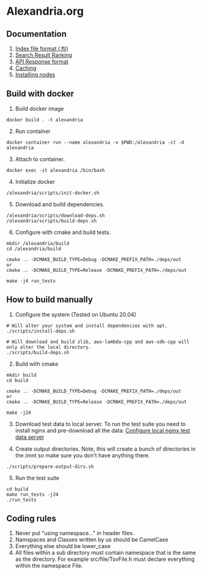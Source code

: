 # Alexandria.org

## Documentation
1. [Index file format (.fti)](/documentation/index_file_format.md)
2. [Search Result Ranking](/documentation/search_result_ranking.md)
3. [API Response format](/documentation/api_response_format.md)
4. [Caching](/documentation/caching.md)
5. [Installing nodes](/documentation/installing_nodes.md)

## Build with docker
1. Build docker image
```
docker build . -t alexandria
```

2. Run container
```
docker container run --name alexandria -v $PWD:/alexandria -it -d alexandria
```
3. Attach to container.
```
docker exec -it alexandria /bin/bash
```
4. Initialize docker
```
/alexandria/scripts/init-docker.sh
```
5. Download and build dependencies.
```
/alexandria/scripts/download-deps.sh
/alexandria/scripts/build-deps.sh
```
6. Configure with cmake and build tests.
```
mkdir /alexandria/build
cd /alexandria/build

cmake .. -DCMAKE_BUILD_TYPE=Debug -DCMAKE_PREFIX_PATH=./deps/out
or
cmake .. -DCMAKE_BUILD_TYPE=Release -DCMAKE_PREFIX_PATH=./deps/out

make -j4 run_tests
```

## How to build manually
1. Configure the system (Tested on Ubuntu 20.04)
```
# Will alter your system and install dependencies with apt.
./scripts/install-deps.sh

# Will download and build zlib, aws-lambda-cpp and aws-sdk-cpp will only alter the local directory.
./scripts/build-deps.sh
```

2. Build with cmake
```
mkdir build
cd build

cmake .. -DCMAKE_BUILD_TYPE=Debug -DCMAKE_PREFIX_PATH=./deps/out
or
cmake .. -DCMAKE_BUILD_TYPE=Release -DCMAKE_PREFIX_PATH=./deps/out

make -j24
```

3. Download test data to local server.
To run the test suite you need to install nginx and pre-download all the data: [Configure local nginx test data server](/documentation/configure_local_nginx.md)

4. Create output directories. Note, this will create a bunch of directories in the /mnt so make sure you don't have anything there.
```
./scripts/prepare-output-dirs.sh
```

5. Run the test suite
```
cd build
make run_tests -j24
./run_tests
```

## Coding rules
1. Never put "using namespace..." in header files.
2. Namspaces and Classes written by us should be CamelCase
3. Everything else should be lower_case
4. All files within a sub directory must contain namespace that is the same as the directory. For example src/file/TsvFile.h must declare everything within the namespace File.
